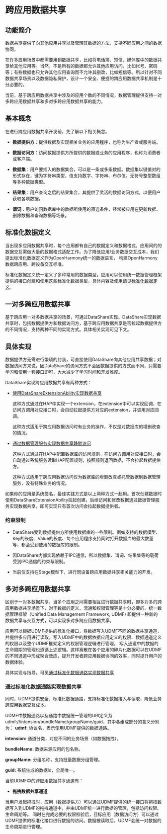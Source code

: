 # 跨应用数据共享

## 功能简介

数据共享提供了向其他应用共享以及管理其数据的方法，支持不同应用之间的数据协同。

在许多应用场景中都需要用到数据共享，比如将电话簿、短信、媒体库中的数据共享给其他应用等。当然，不是所有的数据都允许其他应用访问，比如帐号、密码等；有些数据也只允许其他应用查询而不允许其删改，比如短信等。所以针对不同数据共享场景以及数据隐私保护，设计一个安全、便捷的跨应用数据共享机制是十分必要的。

当前，基于跨应用数据共享中涉及的应用个数的不同情况，数据管理提供支持一对多跨应用数据共享和多对多跨应用数据共享的能力。

## 基本概念

在进行跨应用数据共享开发前，先了解以下相关概念。

- **数据提供方**：提供数据及实现相关业务的应用程序，也称为生产者或服务端。

- **数据访问方**：访问数据提供方所提供的数据或业务的应用程序，也称为消费者或客户端。

- **数据集**：用户要插入的数据集合，可以是一条或多条数据。数据集以键值对的形式存在，键为字符串类型，值支持数字、字符串、布尔值、无符号整型数组等多种数据类型。

- **结果集**：用户查询之后的结果集合，其提供了灵活的数据访问方式，以便用户获取各项数据。

- **谓词**：用户访问数据库中的数据所使用的筛选条件，经常被应用在更新数据、删除数据和查询数据等场景。

## 标准化数据定义

当出现多应用数据共享时，每个应用都有自己的数据定义和数据格式，应用间的的数据交互需做大量的数据格式适配工作。为了降低应用/业务数据交互成本，我们提出标准化数据定义作为OpenHarmony统一的数据语言，
构建OpenHarmony数据跨应用、跨设备交互标准。

标准化数据定义统一定义了多种常用的数据类型，应用可以使用统一数据管理框架提供的接口创建和使用这些标准化数据类型，具体内容及使用请见[标准化数据定义](unified-data-definition.md)。

## 一对多跨应用数据共享
基于跨应用一对多数据共享的场景，可通过DataShare实现。DataShare实现数据共享时，包括数据提供方和数据访问方，基于跨应用数据共享是否拉起数据提供方的不同情况，支持两种不同的实现方式。具体相关实现可见下文。

## 具体实现

数据提供方无需进行繁琐的封装，可直接使用DataShare向其他应用共享数据；对数据访问方来说，因DataShare的访问方式不会因数据提供的方式而不同，只需要学习和使用一套接口即可，大大减少了学习时间和开发难度。

DataShare实现跨应用数据共享有两种方式：

- [使用DataShareExtensionAbility实现数据共享](share-data-by-datashareextensionability.md)

  这种方式通过在HAP中实现一个extension，在extension中可以实现回调，在访问方调用对应接口时，会自动拉起提供方对应的extension，并调用对应回调。

  这种方式适用于跨应用数据访问时有业务的操作，不仅是对数据库的增删改查的情况。

- [通过数据管理服务实现数据共享静默访问](share-data-by-silent-access.md)

  这种方式通过在HAP中配置数据库的访问规则，在访问方调用对应接口时，会自动通过系统服务读取HAP配置规则，按照规则返回数据，不会拉起数据提供方。

  这种方式适用于跨应用数据访问仅为数据库的增删改查或托管数据到数据管理服务，没有特殊业务的情况。
  
如果你的应用是系统签名，最佳实践方式是以上两种方式一起用。首次创建数据时使用DataShareExtensionAbility拉起创建，后续访问和修改数据通过数据管理服务实现数据共享，即可实现只有首次访问会拉起数据提供者。

### 约束限制

- DataShare受到数据提供方所使用数据库的一些限制。例如支持的数据模型、Key的长度、Value的长度、每个应用程序支持同时打开数据库的最大数量等，都会受到使用的数据库的限制。

- 因DataShare内部实现依赖于IPC通信，所以数据集、谓词、结果集等的载荷受到IPC通信的约束与限制。

- 当前仅支持在Stage模型下，进行同设备跨应用数据共享相关能力的开发。

## 多对多跨应用数据共享

区别于一对多数据共享，当多个应用之间需要相互进行数据共享时，即多对多的跨应用数据共享场景下，对于数据的定义、流通和权限管理等是十分必要的。统一数据管理框架（Unified Data Management Framework, UDMF)
即提供一种新的数据共享与交互方式，可以实现多对多跨应用数据共享。

应用可以根据UDMF提供的标准化接口，将数据写入UDMF不同的数据共享通道，并提供多应用进行读取。写入UDMF中的数据依据应用定义的权限、数据通道定义的权限以及整个UDMF框架定义的权限管理逻辑进行管理，
写入通道中的数据的生命周期的管理也遵循上述逻辑。这样离散在各个应用的碎片化数据可以在UDMF的不同通道中形成聚合效应，提升开发者跨应用数据协同的效率，同时提升用户的数据体验。

具体实现与指导，可见[通过标准化数据通路实现数据共享](unified-data-channels.md)

### 通过标准化数据通路实现数据共享

同时，UDMF提供安全、标准化数据通路，支持标准化数据接入与读取，降低业务跨应用数据交互成本。

UDMF中数据通路以及通路中数据统一管理的URI定义为udmf://intension/bundleName/groupName/guid，其中各组成部分的含义分别为：
**udmf:** 协议名，表示使用UDMF提供的数据通路。 

**intension:** 通道分类，对应不同的业务场景（如数据拖拽）。

**bundleName:** 数据来源应用的包名称。

**groupName:** 分组名称，支持批量数据分组管理。

**guid:** 系统生成的数据id，全局唯一。

当前UDMF中的跨应用数据共享通道有：

- **拖拽数据共享通道**

当用户发起拖拽时，应用（数据提供方）可以通过UDMF提供的统一接口将拖拽数据写入到UDMF的拖拽通道中，并由UDMF统一进行数据的管理，包括访问权限、生命周期等。
同时在完成必要的权限校验后，目标应用（数据访问方）可以通过UDMF提供的标准化接口进行数据的访问。数据被读取后，UDMF会统一对数据的生命周期进行管理。